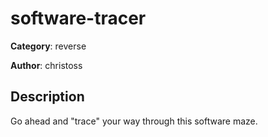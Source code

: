 # software-tracer


**Category**: reverse

**Author**: christoss

## Description

Go ahead and "trace" your way through this software maze.


